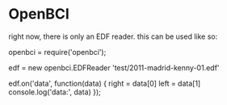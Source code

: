 OpenBCI
===

right now, there is only an EDF reader. this can be used like so:


openbci = require('openbci');

edf = new openbci.EDFReader 'test/2011-madrid-kenny-01.edf'

edf.on('data', function(data) {
	right = data[0]
	left = data[1]
	console.log('data:', data)
});